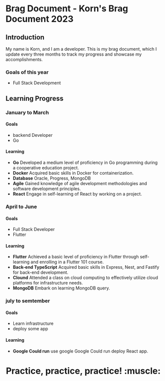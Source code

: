 # Brag Document - Korn's Brag Document 2023 

## Introduction
My name is Korn, and I am a developer. This is my brag document, which I update every three months to track my progress and showcase my accomplishments.
### Goals of this year
- Full Stack Development


## Learning Progress

### January to March
#### Goals
- backend Developer
- Go
#### Learning
-  **Go** Developed a medium level of proficiency in Go programming during a cooperative education project.
-  **Docker** Acquired basic skills in Docker for containerization.
-  **Database** Oracle, Progress, MongoDB
-  **Agile** Gained knowledge of agile development methodologies and software development principles.
-  **React** Engage in self-learning of React by working on a project.
### April to June
#### Goals
- Full Stack Developer
- Flutter
#### Learning
-  **Flutter** Achieved a basic level of proficiency in Flutter through self-learning and enrolling in a Flutter 101 course.
-  **Back-end TypeScript** Acquired basic skills in Express, Nest, and Fastify for back-end development.
-  **Clound** Attended a class on cloud computing to effectively utilize cloud platforms for infrastructure needs.
-  **MongoDB** Embark on learning MongoDB query.
### july to semtember
#### Goals
- Learn infrastructure
- deploy some app
#### Learning
- **Google Could run** use google Google Could run deploy React app.
<h1 align="center">Practice, practice, practice! :muscle:</h1>
